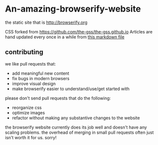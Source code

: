 # An-amazing-browserify-website

the static site that is http://browserify.org

CSS forked from https://github.com/the-gss/the-gss.github.io
Articles are hand updated every once in a while from [this markdown file](https://github.com/learn-js/learn-js.github.com/blob/master/_posts/posts/2013-11-24-browserify-resources.md)

## contributing

we like pull requests that:

- add meaningful new content
- fix bugs in modern browsers
- improve visual design
- make browserify easier to understand/use/get started with

please don't send pull requests that do the following:

- reorganize css
- optimize images
- refactor without making any substantive changes to the website

the browserify website currently does its job well and doesn't have any scaling problems. the overhead of merging in small pull requests often just isn't worth it for us. sorry!
